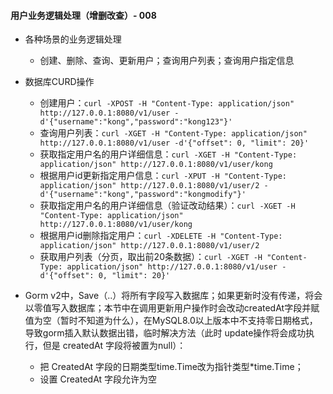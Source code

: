 #### 用户业务逻辑处理（增删改查）- 008
- 各种场景的业务逻辑处理
    - 创建、删除、查询、更新用户；查询用户列表；查询用户指定信息
- 数据库CURD操作
    - 创建用户：`curl -XPOST -H "Content-Type: application/json" http://127.0.0.1:8080/v1/user -d'{"username":"kong","password":"kong123"}'`
    - 查询用户列表：`curl -XGET -H "Content-Type: application/json" http://127.0.0.1:8080/v1/user -d'{"offset": 0, "limit": 20}'`
    - 获取指定用户名的用户详细信息：`curl -XGET -H "Content-Type: application/json" http://127.0.0.1:8080/v1/user/kong`
    - 根据用户id更新指定用户信息：`curl -XPUT -H "Content-Type: application/json" http://127.0.0.1:8080/v1/user/2 -d'{"username":"kong","password":"kongmodify"}'`
    - 获取指定用户名的用户详细信息（验证改动结果）：`curl -XGET -H "Content-Type: application/json" http://127.0.0.1:8080/v1/user/kong`
    - 根据用户id删除指定用户：`curl -XDELETE -H "Content-Type: application/json" http://127.0.0.1:8080/v1/user/2`
    - 获取用户列表（分页，取出前20条数据）：`curl -XGET -H "Content-Type: application/json" http://127.0.0.1:8080/v1/user -d'{"offset": 0, "limit": 20}'`

- Gorm v2中，Save（..）将所有字段写入数据库；如果更新时没有传递，将会以零值写入数据库；本节中在调用更新用户操作时会改动createdAt字段并赋值为空（暂时不知道为什么），在MySQL8.0以上版本中不支持零日期格式，导致gorm插入默认数据出错，临时解决方法（此时 update操作将会成功执行，但是 createdAt 字段将被置为null）：
    - 把 CreatedAt 字段的日期类型time.Time改为指针类型*time.Time；
    - 设置 CreatedAt 字段允许为空